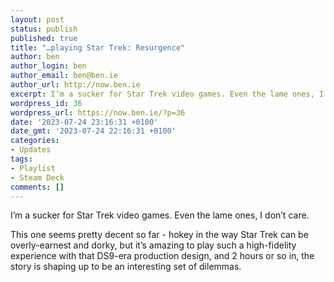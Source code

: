 ```yaml
---
layout: post
status: publish
published: true
title: "…playing Star Trek: Resurgence"
author: ben
author_login: ben
author_email: ben@ben.ie
author_url: http://now.ben.ie
excerpt: I’m a sucker for Star Trek video games. Even the lame ones, I don’t care.
wordpress_id: 36
wordpress_url: https://now.ben.ie/?p=36
date: '2023-07-24 23:16:31 +0100'
date_gmt: '2023-07-24 22:16:31 +0100'
categories:
- Updates
tags:
- Playlist
- Steam Deck
comments: []
---
```

<p><!-- wp:paragraph --></p>
<p>I’m a sucker for Star Trek video games. Even the lame ones, I don’t care. </p>
<p><!-- /wp:paragraph --></p>
<p><!-- wp:paragraph --></p>
<p>This one seems pretty decent so far - hokey in the way Star Trek can be overly-earnest and dorky, but it’s amazing to play such a high-fidelity experience with that DS9-era production design, and 2 hours or so in, the story is shaping up to be an interesting set of dilemmas. </p>
<p><!-- /wp:paragraph --></p>
<p><!-- wp:paragraph --></p>
<p><!-- /wp:paragraph --></p>
